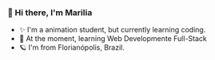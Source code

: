 ### 🐙 Hi there, I'm Marilia 

- ✨ I'm a animation student, but currently learning coding.
- 🌱 At the moment, learning Web Developmente Full-Stack
- 🪐 I'm from Florianópolis, Brazil.

<!--
**medealila/medealila** is a ✨ _special_ ✨ repository because its `README.md` (this file) appears on your GitHub profile.

Here are some ideas to get you started:

- 🔭 I’m currently working on ...
- 🌱 I’m currently learning ...
- 👯 I’m looking to collaborate on ...
- 🤔 I’m looking for help with ...
- 💬 Ask me about ...
- 📫 How to reach me: ...
- 😄 Pronouns: ...
- ⚡ Fun fact: ...
-->
